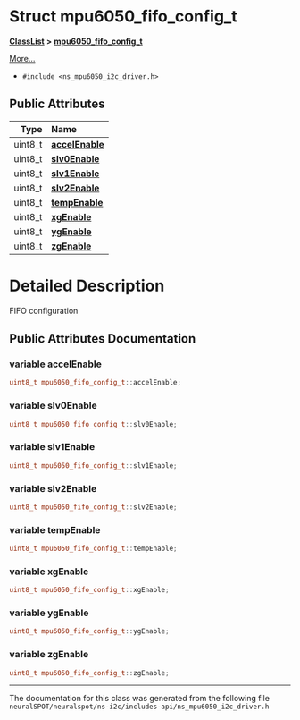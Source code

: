 

# Struct mpu6050\_fifo\_config\_t



[**ClassList**](annotated.md) **>** [**mpu6050\_fifo\_config\_t**](structmpu6050__fifo__config__t.md)



[More...](#detailed-description)

* `#include <ns_mpu6050_i2c_driver.h>`





















## Public Attributes

| Type | Name |
| ---: | :--- |
|  uint8\_t | [**accelEnable**](#variable-accelenable)  <br> |
|  uint8\_t | [**slv0Enable**](#variable-slv0enable)  <br> |
|  uint8\_t | [**slv1Enable**](#variable-slv1enable)  <br> |
|  uint8\_t | [**slv2Enable**](#variable-slv2enable)  <br> |
|  uint8\_t | [**tempEnable**](#variable-tempenable)  <br> |
|  uint8\_t | [**xgEnable**](#variable-xgenable)  <br> |
|  uint8\_t | [**ygEnable**](#variable-ygenable)  <br> |
|  uint8\_t | [**zgEnable**](#variable-zgenable)  <br> |












































# Detailed Description


FIFO configuration 


    
## Public Attributes Documentation




### variable accelEnable 

```C++
uint8_t mpu6050_fifo_config_t::accelEnable;
```






### variable slv0Enable 

```C++
uint8_t mpu6050_fifo_config_t::slv0Enable;
```






### variable slv1Enable 

```C++
uint8_t mpu6050_fifo_config_t::slv1Enable;
```






### variable slv2Enable 

```C++
uint8_t mpu6050_fifo_config_t::slv2Enable;
```






### variable tempEnable 

```C++
uint8_t mpu6050_fifo_config_t::tempEnable;
```






### variable xgEnable 

```C++
uint8_t mpu6050_fifo_config_t::xgEnable;
```






### variable ygEnable 

```C++
uint8_t mpu6050_fifo_config_t::ygEnable;
```






### variable zgEnable 

```C++
uint8_t mpu6050_fifo_config_t::zgEnable;
```




------------------------------
The documentation for this class was generated from the following file `neuralSPOT/neuralspot/ns-i2c/includes-api/ns_mpu6050_i2c_driver.h`

